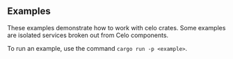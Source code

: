 ## Examples

These examples demonstrate how to work with celo crates.
Some examples are isolated services broken out from Celo components.

To run an example, use the command `cargo run -p <example>`.
